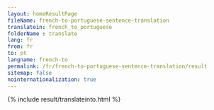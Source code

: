 ```yaml
---
layout: homeResultPage
fileName: french-to-portuguese-sentence-translation
translatein: french_to_portuguese
folderName : translate
lang: fr
from: fr
to: pt
langname: french-to
permalink: /fr/french-to-portuguese-sentence-translation/result
sitemap: false
nointernationalization: true
---
```

{% include result/translateinto.html %}

<script src="/js/result/translation.js" data-foldername="{{page.folderName}}" data-lang="{{page.lang}}"></script>
